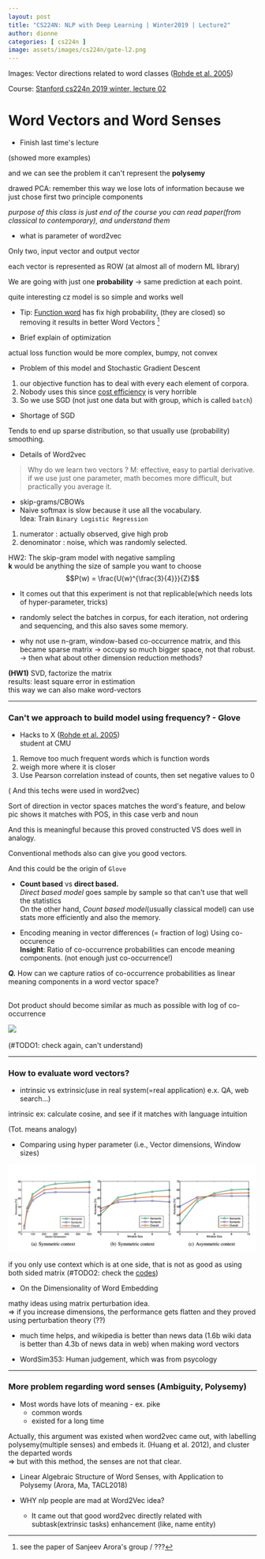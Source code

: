 ```yaml
---
layout: post
title: "CS224N: NLP with Deep Learning | Winter2019 | Lecture2"
author: dionne
categories: [ cs224n ]
image: assets/images/cs224n/gate-l2.png
---
```


Images: Vector directions related to word classes ([Rohde et al. 2005](https://www.semanticscholar.org/paper/An-Improved-Model-of-Semantic-Similarity-Based-on-Rohde-Plaut/73e6351a8fb61afc810a8bb3feaa44c41e5c5d7b))

Course: [Stanford cs224n 2019 winter, lecture 02](http://onlinehub.stanford.edu/cs224)<br/>


# Word Vectors and Word Senses

- Finish last time's lecture

(showed more examples)

and we can see the problem it can't represent the **polysemy**

drawed PCA: remember this way we lose lots of information because we just chose first two principle components

*purpose of this class is just end of the course you can read paper(from classical to contemporary), and understand them*

- what is parameter of word2vec

Only two, input vector and output vector

each vector is represented as ROW (at almost all of modern ML library)

We are going with just one **probability** -> same prediction at each point.

quite interesting cz model is so simple and works well

- Tip: [Function word](https://en.wikipedia.org/wiki/Function_word) has fix high probability, (they are closed) so removing it results in better Word Vectors [^1]

- Brief explain of optimization

actual loss function would be more complex, bumpy, not convex

- Problem of this model and Stochastic Gradient Descent

1. our objective function has to deal with every each element of corpora.
2. Nobody uses this since [cost efficiency](https://en.wikipedia.org/wiki/Computational_complexity_theory) is very horrible
3. So we use SGD (not just one data but with group, which is called `batch`)

- Shortage of SGD

Tends to end up sparse distribution, so that usually use (probability) smoothing.

- Details of Word2vec

> Why do we learn two vectors ? M: effective, easy to partial derivative. if we use just one parameter, math becomes more difficult, but practically you average it.

-  skip-grams/CBOWs
-  Naive softmax is slow because it use all the vocabulary.<br/>
Idea: Train `Binary Logistic Regression` 
1. numerator : actually observed, give high prob
2. denominator : noise, which was randomly selected.
 
 HW2: The skip-gram model with negative sampling<br/>
**k** would be anything the size of sample you want to choose<br/>
$$P(w) = \frac{U(w)^{\frac{3}{4}}}{Z}$$

* It comes out that this experiment is not that replicable(which needs lots of hyper-parameter, tricks)

* randomly select the batches in corpus, for each iteration, not ordering and sequencing, and this also saves some memory.


* why not use n-gram, window-based co-occurrence matrix, and this became sparse matrix
-> occupy so much bigger space, not that robust.
-> then what about other dimension reduction methods? 

**(HW1)** SVD, factorize the matrix</br>results: least square error in estimation
<br/>this way we can also make word-vectors


---

### Can't we approach to build model using frequency? - Glove

- Hacks to X ([Rohde et al. 2005](https://www.semanticscholar.org/paper/An-Improved-Model-of-Semantic-Similarity-Based-on-Rohde-Plaut/73e6351a8fb61afc810a8bb3feaa44c41e5c5d7b))
<br/> student at CMU<br/>

1. Remove too much frequent words which is function words
2. weigh more where it is closer
3. Use Pearson correlation instead of counts, then set negative values to 0

( And this techs were used in word2vec)

Sort of direction in vector spaces matches the word's feature, and below pic shows it matches with POS, in this case verb and noun

And this is meaningful because this proved constructed VS does well in analogy.

Conventional methods also can give you good vectors.

And this could be the origin of `Glove`

- **Count based** vs **direct based.**
<br/>*Direct based model* goes sample by sample so that can't use that well the statistics
<br/> On the other hand, *Count based model*(usually classical model) can use stats more efficiently and also the memory.

- Encoding meaning in vector differences (= fraction of log) Using co-occurence
<br/> **Insight**: Ratio of co-occurrence probabilities can encode meaning components. (not enough just co-occurrence!)

***Q.*** How can we capture ratios of co-occurrence probabilities as linear meaning components in a word vector space?

<br/>Dot product should become similar as much as possible with log of co-occurrence

![](https://res.cloudinary.com/hy4kyit2a/f_auto,fl_lossy,q_70/learn/modules/glove-and-word-vectors-for-sentiment-analysis/use-glove-for-natural-language-processing/images/30c8354b6a239d6f0d9235189ce8d676_gloves-objective-function.png)

(#TODO1: check again, can't understand)

---

### How to evaluate word vectors?

- intrinsic vs extrinsic(use in real system(=real application) e.x. QA, web search...)

intrinsic ex: calculate cosine, and see if it matches with language intuition

(Tot. means analogy)

- Comparing using hyper parameter (i.e., Vector dimensions, Window sizes)

![](/assets/images/cs224n/evaluation-of-word2vec.png)

if you only use context which is at one side, that is not as good as using both sided matrix (#TODO2: check the [codes](https://nlp.stanford.edu/projects/glove/))

- On the Dimensionality of Word Embedding

mathy ideas using matrix perturbation idea.
<br/> => if you increase dimensions, the performance gets flatten and they proved using perturbation theory (??)

- much time helps, and wikipedia is better than news data (1.6b wiki data is better than 4.3b of news data in web) when making word vectors

- WordSim353: Human judgement, which was from psycology

---


### More problem regarding word senses (Ambiguity, Polysemy)

- Most words have lots of meaning - ex. pike
	- common words
	- existed for a long time

Actually, this argument was existed when word2vec  came out, with labelling polysemy(multiple senses) and embeds it. (Huang et al. 2012), and cluster the departed words
<br/> => but with this method, the senses are not that clear.

- Linear Algebraic Structure of Word Senses, with Application to Polysemy (Arora, Ma, TACL2018)


- WHY nlp people are mad at Word2Vec idea?
	- It came out that good word2vec directly related with subtask(extrinsic tasks) enhancement (like, name entity)








[^1]: see the paper of Sanjeev Arora's group / ???